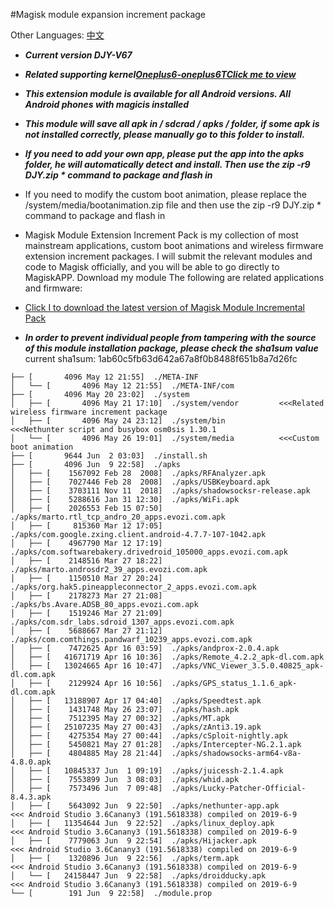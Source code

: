 #Magisk module expansion increment package

Other Languages: [中文](README_ZH.md)


* ***Current version DJY-V67***

* ***Related supporting kernel[Oneplus6-oneplus6TClick me to view](https://johanlike.github.io/DJY-Oneplus6-or-Oneplus6T-Nethunter-Andrax-Kernel/)***

* ***This extension module is available for all Android versions. All Android phones with magicis installed***

* ***This module will save all apk in / sdcrad / apks / folder, if some apk is not installed correctly, please manually go to this folder to install.***

* ***If you need to add your own app, please put the app into the apks folder, he will automatically detect and install. Then use the zip -r9 DJY.zip * command to package and flash in***

* If you need to modify the custom boot animation, please replace the /system/media/bootanimation.zip file and then use the zip -r9 DJY.zip * command to package and flash in

* Magisk Module Extension Increment Pack is my collection of most mainstream applications, custom boot animations and wireless firmware extension increment packages. I will submit the relevant modules and code to Magisk officially, and you will be able to go directly to MagiskAPP. Download my module The following are related applications and firmware:

* [Click I to download the latest version of Magisk Module Incremental Pack](https://github.com/johanlike/DJY-Nethunter-Magisk-Modules/releases/download/DJY-Magisk-modules-V67/DJY-Magisk-Modules-V67.zip)

* ***In order to prevent individual people from tampering with the source of this module installation package, please check the sha1sum value*** current sha1sum: 1ab60c5fb63d642a67a8f0b8488f651b8a7d26fc

```
├── [       4096 May 12 21:55]  ./META-INF
│   └── [       4096 May 12 21:55]  ./META-INF/com
├── [       4096 May 20 23:02]  ./system
│   ├── [       4096 May 21 17:10]  ./system/vendor         <<<Related wireless firmware increment package
│   ├── [       4096 May 24 23:12]  ./system/bin            <<<Nethunter script and busybox osm0sis 1.30.1
│   └── [       4096 May 26 19:01]  ./system/media          <<<Custom boot animation
├── [       9644 Jun  2 03:03]  ./install.sh
├── [       4096 Jun  9 22:58]  ./apks
│   ├── [    1567092 Feb 28  2008]  ./apks/RFAnalyzer.apk
│   ├── [    7027446 Feb 28  2008]  ./apks/USBKeyboard.apk
│   ├── [    3703111 Nov 11  2018]  ./apks/shadowsocksr-release.apk
│   ├── [    5288616 Jan 31 12:30]  ./apks/WiFi.apk
│   ├── [    2026553 Feb 15 07:50]  ./apks/marto.rtl_tcp_andro_20_apps.evozi.com.apk
│   ├── [     815360 Mar 12 17:05]  ./apks/com.google.zxing.client.android-4.7.7-107-1042.apk
│   ├── [    4967790 Mar 12 17:19]  ./apks/com.softwarebakery.drivedroid_105000_apps.evozi.com.apk
│   ├── [    2148516 Mar 27 18:22]  ./apks/marto.androsdr2_39_apps.evozi.com.apk
│   ├── [    1150510 Mar 27 20:24]  ./apks/org.hak5.pineappleconnector_2_apps.evozi.com.apk
│   ├── [    2178273 Mar 27 21:08]  ./apks/bs.Avare.ADSB_80_apps.evozi.com.apk
│   ├── [    1519246 Mar 27 21:09]  ./apks/com.sdr_labs.sdroid_1307_apps.evozi.com.apk
│   ├── [    5688667 Mar 27 21:12]  ./apks/com.comthings.pandwarf_10239_apps.evozi.com.apk
│   ├── [    7472625 Apr 16 03:59]  ./apks/andprox-2.0.4.apk
│   ├── [   41671719 Apr 16 10:36]  ./apks/Remote_4.2.2_apk-dl.com.apk
│   ├── [   13024665 Apr 16 10:47]  ./apks/VNC_Viewer_3.5.0.40825_apk-dl.com.apk
│   ├── [    2129924 Apr 16 10:56]  ./apks/GPS_status_1.1.6_apk-dl.com.apk
│   ├── [   13188907 Apr 17 04:40]  ./apks/Speedtest.apk
│   ├── [    1431748 May 26 23:07]  ./apks/hash.apk
│   ├── [    7512395 May 27 00:32]  ./apks/MT.apk
│   ├── [   25107235 May 27 00:43]  ./apks/zAnti3.19.apk
│   ├── [    4275354 May 27 00:44]  ./apks/cSploit-nightly.apk
│   ├── [    5450821 May 27 01:28]  ./apks/Intercepter-NG.2.1.apk
│   ├── [    4804885 May 28 21:44]  ./apks/shadowsocks-arm64-v8a-4.8.0.apk
│   ├── [   10845337 Jun  1 09:19]  ./apks/juicessh-2.1.4.apk
│   ├── [    7553899 Jun  3 08:03]  ./apks/whid.apk
│   ├── [    7573496 Jun  7 09:48]  ./apks/Lucky-Patcher-Official-8.4.3.apk
│   ├── [    5643092 Jun  9 22:50]  ./apks/nethunter-app.apk             <<< Android Studio 3.6Canany3 (191.5618338) compiled on 2019-6-9
│   ├── [   11354644 Jun  9 22:52]  ./apks/linux_deploy.apk              <<< Android Studio 3.6Canany3 (191.5618338) compiled on 2019-6-9
│   ├── [    7779063 Jun  9 22:54]  ./apks/Hijacker.apk                  <<< Android Studio 3.6Canany3 (191.5618338) compiled on 2019-6-9
│   ├── [    1320896 Jun  9 22:56]  ./apks/term.apk                      <<< Android Studio 3.6Canany3 (191.5618338) compiled on 2019-6-9
│   └── [   24158447 Jun  9 22:58]  ./apks/droidducky.apk                <<< Android Studio 3.6Canany3 (191.5618338) compiled on 2019-6-9
└── [        191 Jun  9 22:58]  ./module.prop
```